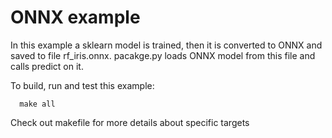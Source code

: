 # ONNX example 

In this example a sklearn model is trained, then it is converted
to ONNX and saved to file rf_iris.onnx. pacakge.py loads ONNX model
from this file and calls predict on it.

To build, run and test this example:

```
  make all 
```

Check out makefile for more details about specific targets


